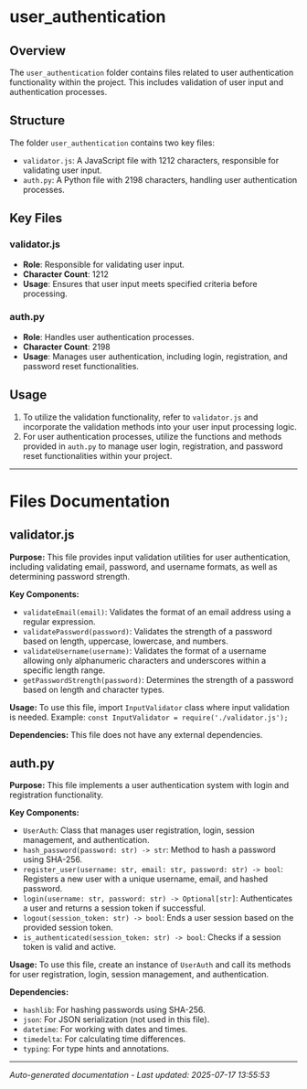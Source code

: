 # user_authentication

## Overview
The `user_authentication` folder contains files related to user authentication functionality within the project. This includes validation of user input and authentication processes.

## Structure
The folder `user_authentication` contains two key files:
- `validator.js`: A JavaScript file with 1212 characters, responsible for validating user input.
- `auth.py`: A Python file with 2198 characters, handling user authentication processes.

## Key Files
### validator.js
- **Role**: Responsible for validating user input.
- **Character Count**: 1212
- **Usage**: Ensures that user input meets specified criteria before processing.

### auth.py
- **Role**: Handles user authentication processes.
- **Character Count**: 2198
- **Usage**: Manages user authentication, including login, registration, and password reset functionalities.

## Usage
1. To utilize the validation functionality, refer to `validator.js` and incorporate the validation methods into your user input processing logic.
2. For user authentication processes, utilize the functions and methods provided in `auth.py` to manage user login, registration, and password reset functionalities within your project.

---

# Files Documentation

## validator.js

**Purpose:** This file provides input validation utilities for user authentication, including validating email, password, and username formats, as well as determining password strength.

**Key Components:**
- `validateEmail(email)`: Validates the format of an email address using a regular expression.
- `validatePassword(password)`: Validates the strength of a password based on length, uppercase, lowercase, and numbers.
- `validateUsername(username)`: Validates the format of a username allowing only alphanumeric characters and underscores within a specific length range.
- `getPasswordStrength(password)`: Determines the strength of a password based on length and character types.

**Usage:** To use this file, import `InputValidator` class where input validation is needed. Example: `const InputValidator = require('./validator.js');`

**Dependencies:** This file does not have any external dependencies.

## auth.py

**Purpose:** This file implements a user authentication system with login and registration functionality.

**Key Components:**
- `UserAuth`: Class that manages user registration, login, session management, and authentication.
- `hash_password(password: str) -> str`: Method to hash a password using SHA-256.
- `register_user(username: str, email: str, password: str) -> bool`: Registers a new user with a unique username, email, and hashed password.
- `login(username: str, password: str) -> Optional[str]`: Authenticates a user and returns a session token if successful.
- `logout(session_token: str) -> bool`: Ends a user session based on the provided session token.
- `is_authenticated(session_token: str) -> bool`: Checks if a session token is valid and active.

**Usage:** To use this file, create an instance of `UserAuth` and call its methods for user registration, login, session management, and authentication.

**Dependencies:** 
- `hashlib`: For hashing passwords using SHA-256.
- `json`: For JSON serialization (not used in this file).
- `datetime`: For working with dates and times.
- `timedelta`: For calculating time differences.
- `typing`: For type hints and annotations.

---
*Auto-generated documentation - Last updated: 2025-07-17 13:55:53*
